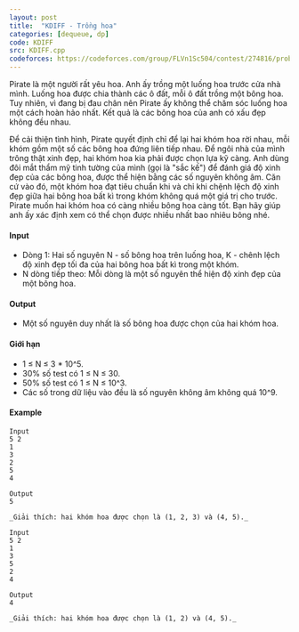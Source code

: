 ```yaml
---
layout: post
title:  "KDIFF - Trồng hoa"
categories: [dequeue, dp]
code: KDIFF
src: KDIFF.cpp
codeforces: https://codeforces.com/group/FLVn1Sc504/contest/274816/problem/H
---
```




  


Pirate là một người rất yêu hoa. Anh ấy trồng một luống hoa trước cửa nhà mình. Luống hoa được chia thành các ô đất, mỗi ô đất trồng một bông hoa. Tuy nhiên, vì đang bị đau chân nên Pirate ấy không thể chăm sóc luống hoa một cách hoàn hảo nhất. Kết quả là các bông hoa của anh có xấu đẹp không đều nhau.

Để cải thiện tình hình, Pirate quyết định chỉ để lại hai khóm hoa rời nhau, mỗi khóm gồm một số các bông hoa đứng liên tiếp nhau. Để ngôi nhà của mình trông thật xinh đẹp, hai khóm hoa kia phải được chọn lựa kỹ càng. Anh dùng đôi mắt thẩm mỹ tinh tường của mình (gọi là "sắc kế") để đánh giá độ xinh đẹp của các bông hoa, được thể hiện bằng các số nguyên không âm. Căn cứ vào đó, một khóm hoa đạt tiêu chuẩn khi và chỉ khi chệnh lệch độ xinh đẹp giữa hai bông hoa bất kì trong khóm không quá một giá trị cho trước. Pirate muốn hai khóm hoa có càng nhiều bông hoa càng tốt. Bạn hãy giúp anh ấy xác định xem có thể chọn được nhiều nhất bao nhiêu bông nhé.

#### Input

*   Dòng 1: Hai số nguyên N - số bông hoa trên luống hoa, K - chênh lệch độ xinh đẹp tối đa của hai bông hoa bất kì trong một khóm.
*   N dòng tiếp theo: Mỗi dòng là một số nguyên thể hiện độ xinh đẹp của một bông hoa.

#### Output

*   Một số nguyên duy nhất là số bông hoa được chọn của hai khóm hoa.

#### Giới hạn

*   1 ≤ N ≤ 3 \* 10^5.
*   30% số test có 1 ≤ N ≤ 30.
*   50% số test có 1 ≤ N ≤ 10^3.
*   Các số trong dữ liệu vào đều là số nguyên không âm không quá 10^9.

#### Example

```
Input
5 2  
1   
3   
2   
5   
4  
  
Output
5  
  
_Giải thích: hai khóm hoa được chọn là (1, 2, 3) và (4, 5)._
```

```
Input
5 2  
1   
3   
5   
2   
4  
  
Output
4  
  
_Giải thích: hai khóm hoa được chọn là (1, 2) và (4, 5)._
```

<!--more-->

